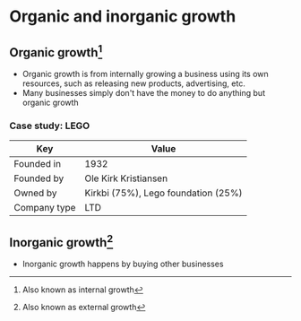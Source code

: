 # Organic and inorganic growth

## Organic growth[^1]

- Organic growth is from internally growing a business using its own resources,
  such as releasing new products, advertising, etc.
- Many businesses simply don't have the money to do anything but organic growth

### Case study: LEGO

<!-- spell-checker:words Kirkbi,Kristiansen -->

| Key          | Value                               |
|--------------|-------------------------------------|
| Founded in   | 1932                                |
| Founded by   | Ole Kirk Kristiansen                |
| Owned by     | Kirkbi (75%), Lego foundation (25%) |
| Company type | LTD                                 |

## Inorganic growth[^2]

- Inorganic growth happens by buying other businesses

[^1]: Also known as internal growth
[^2]: Also known as external growth

